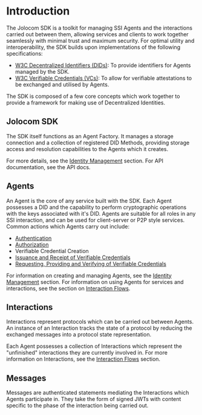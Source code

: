 # Introduction

The Jolocom SDK is a toolkit for managing SSI Agents and the interactions carried out between them, allowing services and clients to work together seamlessly with minimal trust and maximum security. For optimal utility and interoperability, the SDK builds upon implementations of the following specifications:

- [W3C Decentralized Identifiers (DIDs)](https://www.w3.org/TR/did-core/): To provide identifiers for Agents managed by the SDK.
- [W3C Verifiable Credentials (VCs)](https://www.w3.org/TR/vc-data-model/): To allow for verifiable attestations to be exchanged and utilised by Agents.

The SDK is composed of a few core concepts which work together to provide a framework for making use of Decentralized Identities.

## Jolocom SDK

The SDK itself functions as an Agent Factory. It manages a storage connection and a collection of registered DID Methods, providing storage access and resolution capabilities to the Agents which it creates.

For more details, see the [Identity Management](identity_management.md) section. For API documentation, see the API docs.

## Agents

An Agent is the core of any service built with the SDK. Each Agent possesses a DID and the capability to perform cryptographic operations with the keys associated with it's DID. Agents are suitable for all roles in any SSI interaction, and can be used for client-server or P2P style services. Common actions which Agents carry out include:

- [Authentication](interaction_flows.md#authentication)
- [Authorization](interaction_flows.md#authorization)
- Verifiable Credential Creation
- [Issuance and Receipt of Verifiable Credentials](interaction_flows.md#verifiable)
- [Requesting, Providing and Verifying of Verifiable Credentials](interaction_flows.md#verifiable)

For information on creating and managing Agents, see the [Identity Management](identity_management.md) section. For information on using Agents for services and interactions, see the section on [Interaction Flows](interaction_flows.md).

## Interactions

Interactions represent protocols which can be carried out between Agents. An instance of an Interaction tracks the state of a protocol by reducing the exchanged messages into a protocol state representation.

Each Agent possesses a collection of Interactions which represent the "unfinished" interactions they are currently involved in. For more information on Interactions, see the [Interaction Flows](interaction_flows.md) section.

## Messages

Messages are authenticated statements mediating the Interactions which Agents participate in. They take the form of signed JWTs with content specific to the phase of the interaction being carried out.
